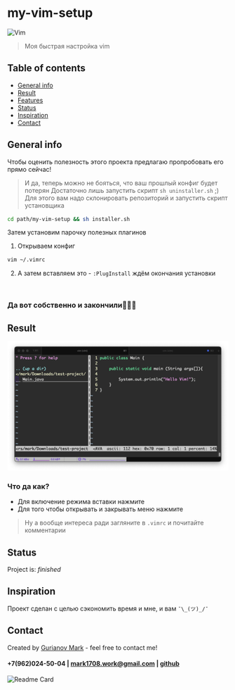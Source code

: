 # my-vim-setup
![Vim](https://img.shields.io/badge/-vim-0a0a0a?style=for-the-badge&logo=vim)
<br/>

> Моя быстрая настройка vim

## Table of contents
* [General info](#general-info)
* [Result](#result)
* [Features](#features)
* [Status](#status)
* [Inspiration](#inspiration)
* [Contact](#contact)


## General info
Чтобы оценить полезность этого проекта предлагаю пропробовать его прямо сейчас! 
> И да, теперь можно не бояться, что ваш прошлый конфиг будет потерян
> Достаточно лишь запустить скрипт `sh uninstaller.sh` ;)
Для этого вам надо склонировать репозиторий и запустить скрипт установщика
```bash
cd path/my-vim-setup && sh installer.sh
```
Затем установим парочку полезных плагинов
1. Открываем конфиг
```bash
vim ~/.vimrc
```
2. А затем вставляем это - `:PlugInstall` ждём окончания установки
<br/>

### Да вот собственно и закончили🤷🏻‍♂️

## Result
<img src="https://github.com/Mark1708/my-vim-setup/raw/main/demo.png" width="700"> 

### Что да как?
* Для включение режима вставки нажмите <F2>
* Для того чтобы открывать и закрывать меню нажмите <F3>
> Ну а вообще интереса ради загляните в `.vimrc` и почитайте комментарии

## Status
Project is: _finished_

## Inspiration
Проект сделан с целью сэкономить время и мне, и вам `¯\_(ツ)_/¯`

## Contact
Created by [Gurianov Mark](https://mark1708.github.io/) - feel free to contact me!
#### +7(962)024-50-04 | mark1708.work@gmail.com | [github](http://github.com/Mark1708)

![Readme Card](https://github-readme-stats.vercel.app/api/pin/?username=mark1708&repo=my-vim-setup&theme=chartreuse-dark&show_icons=true)

